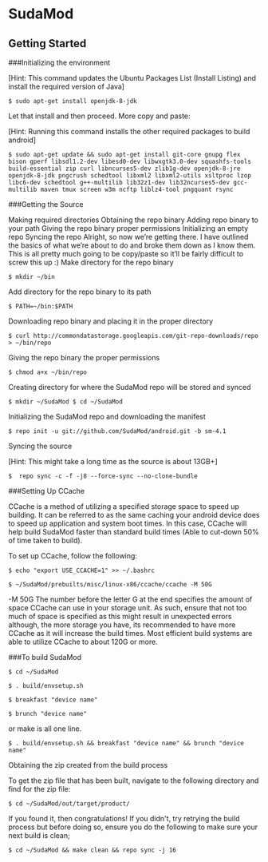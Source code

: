 SudaMod
===========

Getting Started
---------------

###Initializing the environment

[Hint: This command updates the Ubuntu Packages List (Install Listing) and install the required version of Java]

    $ sudo apt-get install openjdk-8-jdk

Let that install and then proceed. More copy and paste:

[Hint: Running this command installs the other required packages to build android]

    $ sudo apt-get update && sudo apt-get install git-core gnupg flex bison gperf libsdl1.2-dev libesd0-dev libwxgtk3.0-dev squashfs-tools build-essential zip curl libncurses5-dev zlib1g-dev openjdk-8-jre openjdk-8-jdk pngcrush schedtool libxml2 libxml2-utils xsltproc lzop libc6-dev schedtool g++-multilib lib32z1-dev lib32ncurses5-dev gcc-multilib maven tmux screen w3m ncftp liblz4-tool pngquant rsync

###Getting the Source

Making required directories
Obtaining the repo binary
Adding repo binary to your path
Giving the repo binary proper permissions
Initializing an empty repo
Syncing the repo
Alright, so now we’re getting there. I have outlined the basics of what we’re about to do and broke them down as I know them. This is all pretty much going to be copy/paste so it’ll be fairly difficult to screw this up :) Make directory for the repo binary

    $ mkdir ~/bin

Add directory for the repo binary to its path

    $ PATH=~/bin:$PATH

Downloading repo binary and placing it in the proper directory

    $ curl http://commondatastorage.googleapis.com/git-repo-downloads/repo > ~/bin/repo

Giving the repo binary the proper permissions

    $ chmod a+x ~/bin/repo

Creating directory for where the SudaMod repo will be stored and synced

    $ mkdir ~/SudaMod $ cd ~/SudaMod

Initializing the SudaMod repo and downloading the manifest

    $ repo init -u git://github.com/SudaMod/android.git -b sm-4.1
    
Syncing the source

[Hint: This might take a long time as the source is about 13GB+]

    $  repo sync -c -f -j8 --force-sync --no-clone-bundle



###Setting Up CCache

CCache is a method of utilizing a specified storage space to speed up building. It can be referred to as the same caching your android device does to speed up application and system boot times. In this case, CCache will help build SudaMod faster than standard build times (Able to cut-down 50% of time taken to build).

To set up CCache, follow the following:

    $ echo "export USE_CCACHE=1" >> ~/.bashrc

    $ ~/SudaMod/prebuilts/misc/linux-x86/ccache/ccache -M 50G

-M 50G The number before the letter G at the end specifies the amount of space CCache can use in your storage unit. As such, ensure that not too much of space is specified as this might result in unexpected errors although, the more storage you have, its recommended to have more CCache as it will increase the build times. Most efficient build systems are able to utilize CCache to about 120G or more.

###To build SudaMod

    $ cd ~/SudaMod 
    
    $ . build/envsetup.sh

    $ breakfast "device name"

    $ brunch "device name"

or make is all one line.

    $ . build/envsetup.sh && breakfast "device name" && brunch "device name"

Obtaining the zip created from the build process

To get the zip file that has been built, navigate to the following directory and find for the zip file:

    $ cd ~/SudaMod/out/target/product/

If you found it, then congratulations! If you didn't, try retrying the build process but before doing so, ensure you do the following to make sure your next build is clean;

    $ cd ~/SudaMod && make clean && repo sync -j 16